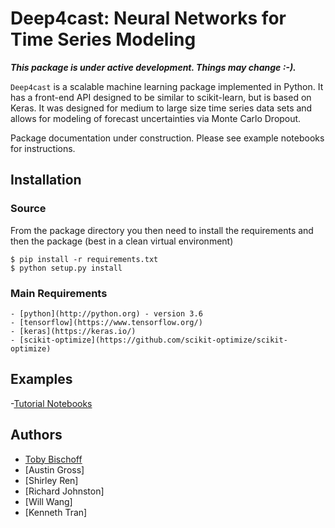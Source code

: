 # Deep4cast: Neural Networks for Time Series Modeling

***This package is under active development. Things may change :-).***

```Deep4cast``` is a scalable machine learning package implemented in Python. It has a front-end API designed to be similar to scikit-learn, but is based on Keras. It was designed for medium to large size time series data sets and allows for modeling of forecast uncertainties via Monte Carlo Dropout.

Package documentation under construction. Please see example notebooks for instructions.

## Installation
### Source
From the package directory you then need to install the requirements and then the package (best in a clean virtual environment)
```
$ pip install -r requirements.txt
$ python setup.py install
```

### Main Requirements
```
- [python](http://python.org) - version 3.6
- [tensorflow](https://www.tensorflow.org/)
- [keras](https://keras.io/)
- [scikit-optimize](https://github.com/scikit-optimize/scikit-optimize)
```

## Examples
-[Tutorial Notebooks](https://github.com/MSRDL/Deep4Cast/tree/master/examples)

## Authors
- [Toby Bischoff](http://github.com/bischtob)
- [Austin Gross]
- [Shirley Ren]
- [Richard Johnston]
- [Will Wang]
- [Kenneth Tran]

